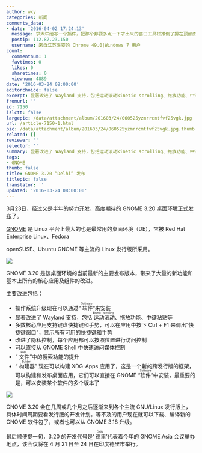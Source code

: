 ```yaml
---
author: wxy
categories: 新闻
comments_data:
- date: '2016-04-02 17:24:13'
  message: 求大牛给写一个插件，把那个非要多点一下才出来的窗口工具栏推倒了摁在顶部面板上！
  postip: 112.87.23.150
  username: 来自江苏淮安的 Chrome 49.0|Windows 7 用户
count:
  commentnum: 1
  favtimes: 0
  likes: 0
  sharetimes: 0
  viewnum: 4889
date: '2016-03-24 08:00:00'
editorchoice: false
excerpt: 显著改进了 Wayland 支持，包括运动滚动kinetic scrolling、拖放功能、中键粘贴等；可以在应用中按下 Ctrl + F1 来调出“快捷键窗口”，显示所有可用的快捷键和手势；
fromurl: ''
id: 7150
islctt: false
largepic: /data/attachment/album/201603/24/060525yzmrrcmtfvf25vgk.jpg
url: /article-7150-1.html
pic: /data/attachment/album/201603/24/060525yzmrrcmtfvf25vgk.jpg.thumb.jpg
related: []
reviewer: ''
selector: ''
summary: 显著改进了 Wayland 支持，包括运动滚动kinetic scrolling、拖放功能、中键粘贴等；可以在应用中按下 Ctrl + F1 来调出“快捷键窗口”，显示所有可用的快捷键和手势；
tags:
- GNOME
thumb: false
title: GNOME 3.20 “Delhi” 发布
titlepic: false
translator: ''
updated: '2016-03-24 08:00:00'
---
```


3月23日，经过又是半年的努力开发，高度期待的 GNOME 3.20 桌面环境正式[发布](https://www.gnome.org/news/2016/03/gnome-3-20-released/)了。


[GNOME](https://www.gnome.org/) 是 Linux 平台上最大的也是最常用的桌面环境（DE），它被 Red Hat Enterprise Linux、Fedora


openSUSE、Ubuntu GNOME 等主流的 Linux 发行版所采用。


![](/data/attachment/album/201603/24/060525yzmrrcmtfvf25vgk.jpg)


GNOME 3.20 是该桌面环境的当前最新的主要发布版本，带来了大量的新功能和基本上所有的核心应用及组件的改进。


主要改进包括：


* 操作系统升级现在可以通过“<ruby> 软件 <rp>  （ </rp> <rt>  Software </rt> <rp>  ） </rp></ruby>”来安装
* 显著改进了 Wayland 支持，包括<ruby> 运动滚动 <rp>  （ </rp> <rt>  kinetic scrolling </rt> <rp>  ） </rp></ruby>、拖放功能、中键粘贴等
* 多数核心应用支持键盘快捷键和手势，可以在应用中按下 Ctrl + F1 来调出“快捷键窗口”，显示所有可用的快捷键和手势
* 改进了隐私控制，每个应用都可以按照位置进行访问控制
* 可以直接从 GNOME Shell 中快速访问媒体控制
* “<ruby> 文件 <rp>  （ </rp> <rt>  Files </rt> <rp>  ） </rp></ruby>”中的搜索功能的提升
* “<ruby> 构建器 <rp>  （ </rp> <rt>  Builder </rt> <rp>  ） </rp></ruby>” 现在可以构建 XDG-Apps 应用了，这是一个新的跨发行版的框架，可以构建和发布桌面应用，它们可以直接在 GNOME <ruby> “软件” <rp>  （ </rp> <rt>  Software </rt> <rp>  ） </rp></ruby>中安装，最重要的是，可以安装某个软件的多个版本了


![](/data/attachment/album/201603/24/060304nmfm7776xi7eezd8.jpg)


GNOME 3.20 会在几周或几个月之后逐渐来到各个主流 GNU/Linux 发行版上，具体时间周期要看发行版的开发计划。等不及的用户现在就可以下载、编译新的 GNOME 软件包了，或者也可以从 GNOME 3.18 升级。


最后顺便提一句，3.20 的开发代号是‘<ruby> 德里 <rp>  （ </rp> <rt>  Delhi </rt> <rp>  ） </rp></ruby>’代表着今年的 GNOME.Asia 会议举办地点，该会议将在 4 月 21 日至 24 日在印度德里市举行。